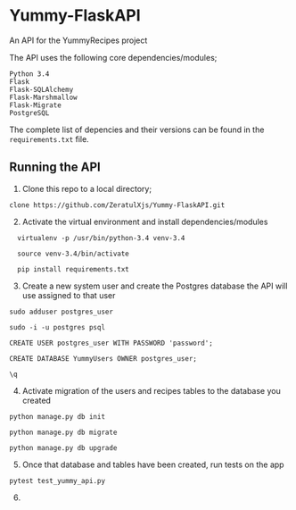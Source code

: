 # Yummy-FlaskAPI

An API for the YummyRecipes project 

The API uses the following core dependencies/modules;

```linux
Python 3.4
Flask
Flask-SQLAlchemy
Flask-Marshmallow
Flask-Migrate
PostgreSQL

```

The complete list of depencies and their versions can be found in the `requirements.txt` file.

## Running the API

1. Clone this repo to a local directory;

`clone https://github.com/ZeratulXjs/Yummy-FlaskAPI.git`

2. Activate the virtual environment and install dependencies/modules

```linux
  virtualenv -p /usr/bin/python-3.4 venv-3.4

  source venv-3.4/bin/activate

  pip install requirements.txt
```

3. Create a new system user and create the Postgres database the API will use assigned to that user

```linux
sudo adduser postgres_user

sudo -i -u postgres psql

CREATE USER postgres_user WITH PASSWORD 'password';

CREATE DATABASE YummyUsers OWNER postgres_user;

\q
```

4. Activate migration of the users and recipes tables to the database you created

```linux
python manage.py db init

python manage.py db migrate

python manage.py db upgrade
```

5. Once that database and tables have been created, run tests on the app

`pytest test_yummy_api.py`

6. 
